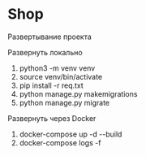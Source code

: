 # Shop
Развертывание проекта

Развернуть локально 
1. python3 -m venv venv
2. source venv/bin/activate
3. pip install -r req.txt
4. python manage.py makemigrations
5. python manage.py migrate

Развернуть через Docker
1. docker-compose up -d --build
2. docker-compose logs -f
